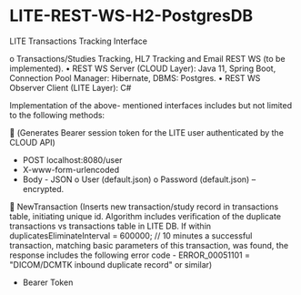 
# LITE-REST-WS-H2-PostgresDB
LITE Transactions Tracking Interface

o	Transactions/Studies Tracking, HL7 Tracking and Email REST WS (to be implemented).
•	REST WS Server (CLOUD Layer): Java 11, Spring Boot, Connection Pool Manager: Hibernate, DBMS: Postgres. 
•	REST WS Observer Client (LITE Layer):  C#

Implementation of the above- mentioned interfaces includes but not limited to the following methods:

	 (Generates Bearer session token for the LITE user authenticated by the CLOUD API)
-	POST localhost:8080/user
-	X-www-form-urlencoded
-	Body - JSON
o	User (default.json)
o	Password  (default.json) – encrypted.

	NewTransaction (Inserts new transaction/study record in transactions table, initiating unique id. Algorithm includes verification of the duplicate transactions vs transactions table in LITE DB. If within duplicatesEliminateInterval = 600000; // 10 minutes a successful transaction, matching basic parameters of this transaction, was found, the response includes the following error code   - ERROR_00051101 = "DICOM/DCMTK inbound duplicate record" or similar)
-	Bearer Token 
